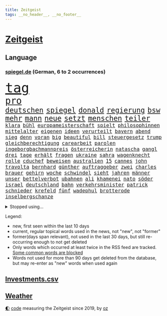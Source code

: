 ```yaml
---
title: Zeitgeist
tags: __no_header__, __no_footer__
---
```


# [Zeitgeist](https://oliz.io/zeitgeist/)

## Language

<h3><a href="https://www.spiegel.de" target="_blank">spiegel.de</a> (German, 6 to 2 occurrences)</h3>
<p style="font-family:monospace">
<span style="font-size:32pt"><a href="news_links.html#tag" class="current">tag</a></span>
<br>
<span style="font-size:22pt"><a href="news_links.html#pro" class="current">pro</a></span>
<br>
<span style="font-size:17pt"><a href="news_links.html#deutschen" class="current">deutschen</a></span>
<span style="font-size:17pt"><a href="news_links.html#spiegel" class="current">spiegel</a></span>
<span style="font-size:17pt"><a href="news_links.html#donald" class="current">donald</a></span>
<span style="font-size:17pt"><a href="news_links.html#regierung" class="current">regierung</a></span>
<span style="font-size:17pt"><a href="news_links.html#bsw" class="current">bsw</a></span>
<span style="font-size:17pt"><a href="news_links.html#mehr" class="current">mehr</a></span>
<span style="font-size:17pt"><a href="news_links.html#mann" class="current">mann</a></span>
<span style="font-size:17pt"><a href="news_links.html#neue" class="current">neue</a></span>
<span style="font-size:17pt"><a href="news_links.html#setzt" class="current">setzt</a></span>
<span style="font-size:17pt"><a href="news_links.html#menschen" class="current">menschen</a></span>
<span style="font-size:17pt"><a href="news_links.html#teiler" class="new">teiler</a></span>
<br>
<span style="font-size:12pt"><a href="news_links.html#klara" class="current">klara</a></span>
<span style="font-size:12pt"><a href="news_links.html#bühl" class="new">bühl</a></span>
<span style="font-size:12pt"><a href="news_links.html#europameisterschaft" class="current">europameisterschaft</a></span>
<span style="font-size:12pt"><a href="news_links.html#spielt" class="current">spielt</a></span>
<span style="font-size:12pt"><a href="news_links.html#philosophinnen" class="new">philosophinnen</a></span>
<span style="font-size:12pt"><a href="news_links.html#mittelalter" class="current">mittelalter</a></span>
<span style="font-size:12pt"><a href="news_links.html#eigenen" class="current">eigenen</a></span>
<span style="font-size:12pt"><a href="news_links.html#ideen" class="current">ideen</a></span>
<span style="font-size:12pt"><a href="news_links.html#verurteilt" class="current">verurteilt</a></span>
<span style="font-size:12pt"><a href="news_links.html#bayern" class="current">bayern</a></span>
<span style="font-size:12pt"><a href="news_links.html#abend" class="current">abend</a></span>
<span style="font-size:12pt"><a href="news_links.html#sieg" class="current">sieg</a></span>
<span style="font-size:12pt"><a href="news_links.html#denn" class="current">denn</a></span>
<span style="font-size:12pt"><a href="news_links.html#voran" class="current">voran</a></span>
<span style="font-size:12pt"><a href="news_links.html#big" class="current">big</a></span>
<span style="font-size:12pt"><a href="news_links.html#beautiful" class="current">beautiful</a></span>
<span style="font-size:12pt"><a href="news_links.html#bill" class="current">bill</a></span>
<span style="font-size:12pt"><a href="news_links.html#steuergesetz" class="current">steuergesetz</a></span>
<span style="font-size:12pt"><a href="news_links.html#trump" class="current">trump</a></span>
<span style="font-size:12pt"><a href="news_links.html#gleichberechtigung" class="current">gleichberechtigung</a></span>
<span style="font-size:12pt"><a href="news_links.html#carearbeit" class="new">carearbeit</a></span>
<span style="font-size:12pt"><a href="news_links.html#parolen" class="current">parolen</a></span>
<span style="font-size:12pt"><a href="news_links.html#ingeborgbachmannpreis" class="new">ingeborgbachmannpreis</a></span>
<span style="font-size:12pt"><a href="news_links.html#österreicherin" class="new">österreicherin</a></span>
<span style="font-size:12pt"><a href="news_links.html#natascha" class="current">natascha</a></span>
<span style="font-size:12pt"><a href="news_links.html#gangl" class="new">gangl</a></span>
<span style="font-size:12pt"><a href="news_links.html#drei" class="current">drei</a></span>
<span style="font-size:12pt"><a href="news_links.html#tage" class="current">tage</a></span>
<span style="font-size:12pt"><a href="news_links.html#erhält" class="current">erhält</a></span>
<span style="font-size:12pt"><a href="news_links.html#fragen" class="current">fragen</a></span>
<span style="font-size:12pt"><a href="news_links.html#ukraine" class="current">ukraine</a></span>
<span style="font-size:12pt"><a href="news_links.html#sahra" class="current">sahra</a></span>
<span style="font-size:12pt"><a href="news_links.html#wagenknecht" class="current">wagenknecht</a></span>
<span style="font-size:12pt"><a href="news_links.html#rolle" class="current">rolle</a></span>
<span style="font-size:12pt"><a href="news_links.html#cduchef" class="current">cduchef</a></span>
<span style="font-size:12pt"><a href="news_links.html#beweisen" class="current">beweisen</a></span>
<span style="font-size:12pt"><a href="news_links.html#australien" class="current">australien</a></span>
<span style="font-size:12pt"><a href="news_links.html#15" class="current">15</a></span>
<span style="font-size:12pt"><a href="news_links.html#cannes" class="current">cannes</a></span>
<span style="font-size:12pt"><a href="news_links.html#john" class="current">john</a></span>
<span style="font-size:12pt"><a href="news_links.html#travolta" class="new">travolta</a></span>
<span style="font-size:12pt"><a href="news_links.html#bernhard" class="current">bernhard</a></span>
<span style="font-size:12pt"><a href="news_links.html#günther" class="current">günther</a></span>
<span style="font-size:12pt"><a href="news_links.html#auftraggeber" class="current">auftraggeber</a></span>
<span style="font-size:12pt"><a href="news_links.html#zwei" class="current">zwei</a></span>
<span style="font-size:12pt"><a href="news_links.html#charles" class="current">charles</a></span>
<span style="font-size:12pt"><a href="news_links.html#brauer" class="new">brauer</a></span>
<span style="font-size:12pt"><a href="news_links.html#gehirn" class="current">gehirn</a></span>
<span style="font-size:12pt"><a href="news_links.html#woche" class="current">woche</a></span>
<span style="font-size:12pt"><a href="news_links.html#schwindel" class="current">schwindel</a></span>
<span style="font-size:12pt"><a href="news_links.html#sieht" class="current">sieht</a></span>
<span style="font-size:12pt"><a href="news_links.html#jahren" class="current">jahren</a></span>
<span style="font-size:12pt"><a href="news_links.html#männer" class="current">männer</a></span>
<span style="font-size:12pt"><a href="news_links.html#unser" class="current">unser</a></span>
<span style="font-size:12pt"><a href="news_links.html#bettelverbot" class="new">bettelverbot</a></span>
<span style="font-size:12pt"><a href="news_links.html#ubahnen" class="new">ubahnen</a></span>
<span style="font-size:12pt"><a href="news_links.html#ali" class="current">ali</a></span>
<span style="font-size:12pt"><a href="news_links.html#khamenei" class="current">khamenei</a></span>
<span style="font-size:12pt"><a href="news_links.html#nato" class="current">nato</a></span>
<span style="font-size:12pt"><a href="news_links.html#söder" class="current">söder</a></span>
<span style="font-size:12pt"><a href="news_links.html#israel" class="current">israel</a></span>
<span style="font-size:12pt"><a href="news_links.html#deutschland" class="current">deutschland</a></span>
<span style="font-size:12pt"><a href="news_links.html#bahn" class="current">bahn</a></span>
<span style="font-size:12pt"><a href="news_links.html#verkehrsminister" class="current">verkehrsminister</a></span>
<span style="font-size:12pt"><a href="news_links.html#patrick" class="current">patrick</a></span>
<span style="font-size:12pt"><a href="news_links.html#schnieder" class="current">schnieder</a></span>
<span style="font-size:12pt"><a href="news_links.html#krefeld" class="new">krefeld</a></span>
<span style="font-size:12pt"><a href="news_links.html#fünf" class="current">fünf</a></span>
<span style="font-size:12pt"><a href="news_links.html#wadephul" class="current">wadephul</a></span>
<span style="font-size:12pt"><a href="news_links.html#brotterode" class="new">brotterode</a></span>
<span style="font-size:12pt"><a href="news_links.html#inselbergschanze" class="new">inselbergschanze</a></span>
</p>
<details>
<summary>Stopped using...</summary>
<p class="former" style="font-size:12pt">
persönliche(1711) bidens(1710) co₂(1710) äußern(1710) eindruck(1709) gefährliche(1709) angeklagte(1708) berufung(1707) eingereicht(1707) forderungen(1707) sekunden(1707) van(1707) angeklagter(1706) daraufhin(1706) getan(1706) gewerkschaft(1706) jahrzehnte(1706) verraten(1706) wechseln(1706) bank(1705) facebook(1705) landen(1705) nachfolge(1705) polizeieinsatz(1705) vfl(1705) dauerhaft(1704) leichter(1704) vergeben(1704) übersicht(1704) beschreibt(1703) empörung(1703) kandidaten(1703) klein(1703) riesige(1703) vieler(1703) 2021(1702) beteiligten(1702) hören(1702) 31(1701) jahrhundert(1701) konflikte(1701) punkte(1701) verschwunden(1701) warentest(1701) berlins(1700) dramatisch(1700) minute(1700) rand(1700) 33(1699) befreien(1699) obama(1699) pflege(1699) schiff(1699) amerikaner(1698) fußballprofi(1698) größter(1698) kämpfe(1698) riss(1698) überraschung(1698) 3(1697) eintracht(1697) kleines(1697) offenen(1697) trafen(1697) who(1697) wende(1696) forderte(1695) jedenfalls(1695) sinn(1695) anteil(1694) nerven(1694) gemeinsamen(1693) halb(1693) betrifft(1688) erwachsene(1686) erfolgreichsten(1684) vorgänger(1682) vorgelegt(1681) beschlagnahmt(1679) insolvenz(1676) trauert(1675) bundesverfassungsgericht(1673) verständnis(1673) schock(1668) sportler(1668) bewegt(1667) geblieben(1661) hitler(1646) rumänien(1527) übrig(1521) unfälle(1492) verdi(1452) las(1413) erkrankte(1388) hoffenheim(1382) investiert(1375) gemeinschaft(1372) nachmittag(1372) lädt(1318) loch(1281) öffentlichrechtlichen(1274) desto(1247) krebs(1247) hauptbahnhof(1241) einheit(1222) umfragen(1217) gelöst(1198) lücken(1196) nebenbei(1191) stabil(1190) unmittelbar(1190) erneuerbare(1187) fünften(1186) viral(1117) belegt(1102) lob(1102) sexuell(1101) jugendlicher(1098) kaffee(1093) youtube(1091) angehörigen(1086) neustart(1080) kampagne(1078) dramatische(1073) schwächelt(1061) ähnlichen(1056) effekt(1052) führten(1040) raten(1034) lebenslange(1030) antarktis(1016) begegnung(985) wählt(977) kampfjets(938) redet(937) tabu(937) böhmermann(932) gedroht(928) nico(924) überzeugen(922) check(921) viertagewoche(893) lebensgefahr(885) springen(880) minderjährige(874) ständig(869) islamistischen(863) manöver(859) vermeintliche(845) wendepunkt(829) duisburg(827) begangen(817) radsport(809) wohnen(805) betrunkener(800) 13jährige(793) deutlicher(789) helmut(787) härtere(786) hoeneß(782) massenhaft(776) kolleginnen(774) beine(773) rad(766) seltsame(764) unterbrochen(764) schlagabtausch(747) lebensgefährlich(743) anschluss(724) rechtsextremer(721) unseren(713) schweigt(712) vertrauter(709) essener(702) pass(701) wmtitel(687) lagen(686) parlamentswahl(673) frank(668) völkermord(667) metern(665) franziska(651) besserung(638) achtzigerjahren(636) generalbundesanwalt(635) eingeschränkt(631) getöteter(630) 76(628) horst(627) nachbarland(620) aufruhr(616) 22jährige(609) mars(609) ausfälle(608) taucht(603) böse(602) reagierten(595) eingedrungen(591) lebron(582) versammelt(581) mohammad(580) klingen(577) stellten(572) kostenlos(567) student(567) robbie(547) erinnerung(543) is(540) ambitionen(538) dorthin(533) guardiola(531) geschützt(524) nvidia(524) spekulationen(524) brandenburgischen(521) nicole(521) vincent(520) pep(515) niemals(514) gesundheitszustand(510) hype(509) 2006(505) beantragt(503) michel(503) marken(501) shein(499) anhörung(498) jagt(496) konzept(484) angeordnet(481) plänen(479) verbotene(478) 58(473) mount(473) sabine(470) usmedien(469) raf(468) scheidung(462) sophia(461) dienen(460) gleiche(460) angeschlagene(456) höchstwert(454) kitas(454) kreativ(454) erfolgreicher(449) überlassen(447) jamal(446) musiala(446) dominanz(444) ersatz(444) abgrund(440) faktencheck(437) ruhrgebiet(437) integration(432) denkbar(431) elektromobilität(429) lebenslanger(428) instanz(425) größtes(424) escooter(422) akteure(417) sticht(415) engel(412) freunden(403) quartal(403) gezielten(402) rafael(402) kehren(399) geldwäsche(398) kryptowährung(396) europäisches(395) jeweiligen(394) vergnügen(392) bilden(386) heimspiel(384) match(383) rutschen(382) schütze(382) brutalen(381) steven(378) verspätungen(378) psychologie(372) zelebriert(371) sonja(369) polizeigewalt(367) tourist(367) ordnete(365) co₂ausstoß(363) schwangerschaft(363) süddeutschland(362) übte(362) gemeint(361) neuestes(361) zuerst(361) fitness(360) enttäuschung(355) warnte(354) harris(350) beschert(348) popsängerin(348) autounfall(345) medikament(343) music(341) ausländischen(340) wählten(340) fitnessstudio(335) weltgesundheitsorganisation(335) enger(333) ryanair(333) verbracht(332) kalkül(328) kater(325) ausgeschieden(323) impfstoff(322) abnehmspritzen(320) notfalls(318) yoga(315) anrichten(314) skepsis(313) uspolitik(311) lächerlich(310) verzweifelt(309) scheiterten(308) versammeln(306) lka(303) siedler(303) möglichem(299) verpasste(297) 29jährige(296) punktet(295) viermal(295) vergangen(294) wolf(292) zugriff(291) plattformen(290) erstattet(288) abgesetzt(287) fläche(287) gebiets(287) nutzerinnen(285) übernahm(283) absender(282) expartner(281) júnior(280) witze(279) design(277) müde(277) with(277) 55(276) cem(276) özdemir(276) h(275) heidenheim(275) warb(273) elversberg(271) maren(268) späte(266) scheiterns(265) braunschweig(264) eindämmen(264) jordanien(261) verdiente(260) bastelt(259) marcel(257) verliehen(257) 02(256) ursprung(256) bescheiden(255) esc(255) nachbarländer(254) ufer(254) direkte(252) geladen(252) streamingdienst(251) königreich(250) skispringen(250) arizona(246) mutterschaft(245) verrückt(245) eilt(244) first(244) konten(244) tsg(240) everest(239) vegas(239) fische(238) untersuchten(237) erkrankten(235) bröning(234) einstellung(234) unterschrift(234) qualifiziert(232) strafzöllen(231) costner(228) euch(227) zusammenarbeiten(227) manipulieren(226) gigantische(225) größeres(225) jake(225) erwachsen(224) fortan(224) autobiografie(223) durchsuchungen(223) exporte(223) chinesischer(222) rwe(222) dunkelheit(221) gazas(221) abgelehnt(219) moore(218) radikal(218) armin(217) laschet(217) millionenbetrag(216) ökonom(216) schlappe(215) pyrotechnik(214) hochschulen(213) andrij(211) bekomme(207) russlandsanktionen(207) gewannen(206) wechseljahre(206) zufriedenheit(206) bruttoinlandsprodukt(205) fußballklub(205) aldi(204) angemeldet(204) luftfahrt(204) end(203) lopez(201) missbrauchsvorwürfe(201) preisverleihung(197) verwendung(196) 97(192) stärkung(192) wirtschaftsweisen(191) zurückhaltender(191) neugeborene(190) prozentpunkte(190) lobbyisten(188) onlyfans(188) rechtsstaat(186) tina(184) missglückte(183) oeynhausen(183) schlange(183) berufen(182) insider(182) spiegelrecherche(181) verließen(181) befreiung(180) formtief(180) medizinischen(180) werner(180) 65jährigen(179) volle(179) zusammengetragen(178) angekündigten(177) erledigen(177) vereinigte(177) argument(176) graf(176) soldat(176) steffi(176) nervt(175) neuigkeiten(175) schiffsunglück(175) amtskollegen(174) mexikanische(174) schauspielerinnen(174) norweger(172) spotify(172) chips(171) adolf(170) bauern(169) begriffen(167) premierministers(167) dankte(166) absetzung(165) affront(165) ministerium(165) insolvent(164) düsteren(163) bip(162) heide(161) lüneburger(161) faktoren(160) kichatbot(160) rezepte(160) diagnostiziert(159) empfehlen(157) gefährdete(157) konstruktiv(157) konzepte(157) mythos(157) aufzuarbeiten(156) demenz(156) gestaltete(156) mail(156) ravensburg(156) 14jähriger(155) freiwilligen(155) kannst(155) konsumenten(155) kriegt(155) nordrheinwestfälischen(154) schildern(154) baldoni(153) blake(153) inhalt(153) lively(153) anke(152) wonach(152) australier(150) elisabeth(150) härteres(148) überlebten(147) treu(146) ungeachtet(146) unsicherheiten(146) abziehen(145) bangkok(145) massiver(145) sängers(145) vereinzelt(145) cdugeneralsekretär(144) geweckt(144) kyjiws(144) partys(144) personenschutz(144) werten(144) beauftragt(142) issa(142) kälte(141) studentinnen(141) zweites(141) geständnis(140) studio(140) aufzunehmen(139) schnappt(139) vage(139) vergewaltiger(139) vietnam(139) verbesserung(137) doge(136) kurznachrichtendienst(136) lernt(136) niedrige(136) interviews(135) aufbruch(134) aufheben(134) blumen(134) monatelang(134) anreise(133) erfolgsgeschichte(133) gesunde(133) linkenpolitiker(133) montagmorgen(133) neigt(133) wehretat(133) architekt(132) chemnitz(132) kulturhauptstadt(132) kriegsende(131) wilder(130) chaotischen(129) gerückt(129) fifapräsident(128) plaudert(128) istanbuler(127) luxus(127) conference(126) kuriosesten(126) 299(125) heilen(125) ushauptstadt(125) weltspitze(125) erfreut(124) stephan(124) bequem(123) inhaftierter(123) zollkrieg(123) israelhamaskrieg(122) massenentlassungen(122) steuererklärung(121) stillem(121) unterzeichnet(121) clemens(120) frederiksen(120) mette(120) stürmen(120) sun(120) vorsitzender(120) auszuschließen(119) kapitel(119) spender(119) arroganz(118) fix(118) merz’(118) schärfe(118) berlinerin(117) historisches(117) lebenslauf(117) ole(117) spielberg(117) mexikaner(116) josef(115) verträge(115) biopic(114) verleihung(114) chialo(112) mandatsträger(110) ostens(110) runter(110) wohlstand(110) angeschlagen(109) ekrem(109) raab(109) roland(109) faszination(108) gerichts(108) lebten(108) pflegende(108) saniert(107) schreckens(106) vorgeführt(106) wesen(106) zolldrohungen(106) partnerschaften(105) südpol(105) aufatmen(103) beherrschen(103) entfernten(103) meereis(103) käse(102) vorurteilen(102) 26jährigen(101) eier(101) germany(101) legislaturperiode(101) pickleball(101) kollabiert(100) ausrichten(99) cdupolitikers(99) river(99) totem(99) ukraines(99) lahme(98) quadrat(98) 27jähriger(97) startklarnewsletter(97) verbrennungsmotoren(97) henning(96) legalen(96) verruf(96) stemmen(95) tücken(95) wangerooge(95) absicherung(94) arg(94) bildschirm(94) braun(94) funklöcher(94) selbstbestimmte(94) bundesbehörden(93) jetzigen(93) kommilitonen(93) kredite(93) formel1star(92) friedensgesprächen(92) schädliche(92) zweitem(92) energiekonzern(91) kanadier(91) netzausbau(91) prallt(91) reichsbürgergruppe(91) rheinlandpfälzische(91) überragendes(91) 71jährige(90) ausbleibende(90) geschlechtern(90) neuorientierung(90) beigesetzt(89) vannes(89) 46jährige(88) krass(88) angelegt(87) begründete(87) landgerichts(87) lieferkettengesetz(87) rostocker(87) statistik(87) todesfall(87) anonymer(86) pufferzone(86) stach(86) bestehenden(85) bundesweiten(85) ehrgeiziges(85) erhöhung(85) klassenkampf(85) kommentatoren(85) preispolitik(85) staatsräson(85) gleise(84) kaution(84) lück(84) technologien(84) begehen(83) beobachter(83) großoffensive(83) hinters(83) jemenitische(83) ron(83) wirbeln(83) chronik(82) internes(82) peppa(82) wahrzeichen(82) wozu(82) wutz(82) 44jährigen(81) expolitiker(81) hanoi(81) kriegsfall(81) sperrungen(81) vielseitigkeit(81) extennisstar(80) gerichtlich(80) politischem(80) prozesse(80) sportart(80) zivilbevölkerung(80) übertrifft(80) 53jährige(79) are(79) bejubelt(79) enfant(79) entgegenzusetzen(79) hintertreffen(79) maradona(79) offenlegen(79) rückhalt(79) terrible(79) asiatische(78) autokonzern(78) erfolgt(78) kolonialismus(78) marinemanöver(78) south(78) verbrennerpkw(78) walter(78) genügen(77) kopiert(77) spitzenpolitik(77) visa(77) ausschlaggebend(76) beschlossene(76) doping(76) eishockey(76) femizide(76) kinderärztin(76) lizzo(76) sicherheitsleuten(76) staunt(76) übung(76) anden(75) bauer(75) gemeinnützige(75) juve(75) labor(75) peruanischer(75) wahlgeschenke(75) angriffskriegs(74) beugen(74) geplantes(74) großbaustelle(74) gynäkologe(74) mancher(74) netanyahuregierung(74) resigniert(74) eingenommen(73) kürzung(73) tragische(73) wartezeiten(73) durow(72) exkanzlerin(72) kunstform(72) käfig(72) pawel(72) telegramgründer(72) verfahrens(72) 39jährige(71) arthrose(71) hinten(71) power(71) prideparaden(71) wehrbeauftragten(71) byd(70) musikerin(70) prozesses(70) schimmel(70) taiwans(70) vorlage(70) überschreitet(70) 18000(69) anzugskandal(69) armeeangaben(69) ausgegangen(69) ernten(69) fertiggestellt(69) flugblätter(69) kalender(69) livestreams(69) reserviert(69) 105(68) friedrichshafen(68) fähig(68) hochwasser(68) parteiführung(68) schmitt(68) tommi(68) josh(67) maps(67) militärfahrzeug(67) rosenstolz(67) sicherheitsgründen(67) verkürzen(67) 160000(66) lebenszufriedenheit(66) vakant(66) warschau(66) fahrers(65) probiert(65) tvdoku(65) weigerte(65) weitreichenden(65) überstunden(65) kappe(64) prahlt(64) regionale(64) reiseziele(64) aufgearbeitet(63) boykott(63) dokumentieren(63) ferraripilot(63) gehörigen(63) kindersitze(63) kriselnden(63) küstengebiet(63) läden(63) nazizeit(63) north(63) steckten(63) abstürzen(62) einschränkung(62) höherer(62) i̇mamoğlu(62) umweltfreundlich(62) weltranglistendritte(62) ärzteschaft(62) fußballvereins(61) israeli(61) rentenalter(61) ronen(61) verschwanden(61) verteidigte(61) baustelle(60) briefing(60) drogenkriminalität(60) eliteuniversität(60) formalie(60) geistig(60) koalitionsvertrag(60) lotse(60) ortschaften(60) touristenattraktion(60) vorführungen(60) wimmelt(60) kündigten(59) nebenwirkungen(59) zurückkehren(59) abgabe(58) abzuwarten(58) journalismus(58) plenum(58) publikumsliebling(58) robuste(58) seitenlinie(58) thompson(58) überflutet(58) aufbereitet(57) booker(57) cory(57) rekordrede(57) relegation(57) denzel(56) hasan(56) lebensgeschichte(56) lohnausgleich(56) lyon(56) olympique(56) vollem(56) bremse(55) kinofilm(55) komplette(55) rücksichtslos(55) vertragsverlängerung(55) apotheken(54) ausgebrannt(54) fitzek(54) frauengesundheit(54) geistigen(54) safferling(54) verteidigungspolitiker(54) völkerrechtler(54) weltberühmt(54) avatar(53) dfbpokalfinale(53) ladung(53) teresa(53) widerrufen(53) ausreißer(52) bondbösewicht(52) enormen(52) federico(52) hoffmann(52) schwinden(52) sturzenegger(52) aggressiv(51) befreiender(51) dringt(51) erwärmt(51) geständnisse(51) hitzewellen(51) kolonialzeit(51) moratorium(51) rita(51) anja(50) dfbsportdirektor(50) hailey(50) handelsverband(50) missverstanden(50) säuglings(50) verkäufe(50) völler(50) jillian(49) junis(49) kremlherrscher(49) liechtenstein(49) masters(49) rückbau(49) schmackhaft(49) shriner(49) sonntagmorgen(49) sturzfluten(49) vorrang(49) weezerbassisten(49) aggressives(48) ausgegraben(48) behielt(48) donezk(48) irreführende(48) rasenmäher(48) anleihemärkte(47) barbie(47) del(47) dj(47) gerührt(47) lukrativen(47) onlinehass(47) auftauchen(46) interaktiv(46) kleinbus(46) thiel(46) usuniversitäten(46) beeinflusst(45) bewährungsstrafen(45) hemmungen(45) schauspielern(45) zielgeraden(45) ausscheidungen(44) legendäre(44) reisenden(44) wasserknappheit(44) gags(43) gym(43) nachempfundene(43) niederbayern(43) oberbürgermeisterin(43) praktische(43) reisewelle(43) rückführung(43) superlative(43) taurus(43) transplantieren(43) uli(43) akkus(42) lichtblick(42) sexhandel(42) clips(41) deutschlandchef(41) gehasst(41) leitindex(41) propalästinensischer(41) siegfried(41) vertrauensvorschuss(41) bemühungen(40) exprofi(40) isst(40) kläger(40) tabletten(40) zähmen(40) aufgedeckt(39) emotionaler(39) erfahrene(39) it(39) ägyptische(39) geschäftsjahr(38) jonathan(38) korrupt(38) reserven(38) tah(38) britischem(37) cochef(37) einlegen(37) köpfe(37) mangelnden(37) sanaa(37) usablog(37) verschont(37) ausschussvorsitze(36) eingehandelt(36) einspruch(36) fuchs(36) klägerinnen(36) nutzerdaten(36) selfie(36) teufelskreis(36) yair(36) almuth(35) europapokal(35) lebensunterhalt(35) lindern(35) schläger(35) gemischten(34) hauptsächlich(34) konstellation(34) radikalisierung(34) schlaflosigkeit(34) singh(34) abgeschossen(33) abschließen(33) blüht(33) handgepäck(33) hergestellte(33) kurve(33) meldeten(33) obdachlosen(33) treue(33) vertriebene(33) abba(32) christ(32) diplomaten(32) eh(32) hollen(32) kippt(32) reagan(32) ronald(32) sanften(32) zweitligist(32) benehmen(31) bizarrer(31) fahrlässigkeit(31) komplexen(31) usjustizministerium(31) atpturnier(30) cyberangriff(30) missglückten(30) nelles(30) routen(30) wichtigster(30) baumarkt(29) cotrainer(29) einflussreichsten(29) extagesschausprecher(29) genitalien(29) gesperrte(29) rumort(29) sandro(29) spielzeit(29) abbruch(28) allianzarena(28) chemnitzer(28) dreiecke(28) pubertät(28) süddeutschen(28) verbrennt(28) vorfahren(28) überzeugte(28) apartment(27) gewaltbereit(27) meistertitel(27) merzregierung(27) psychiater(27) rafterroristen(27) uniform(27) unverantwortlich(27) ian(26) mcewan(26) meilenstein(26) polizeischutz(26) weiht(26) 1970(25) biergärten(25) dschungel(25) voraussetzung(25) wiederhergestellt(25) beleuchtet(24) dfbpokalsieger(24) emiraten(24) heidenheims(24) himmelfahrt(24) irreguläre(24) verfassungsschutzes(24) 48jährige(23) finalturnier(23) getesteten(23) gigawatt(23) kannte(23) stadtverwaltung(23) clip(22) einschätzung(22) fußballgeschichte(22) maischberger(22) überarbeitet(22) abgeschossene(21) argumentieren(21) bedrohten(21) dieselaffäre(21) flaute(21) gefürchteten(21) irische(21) maduro(21) meinungen(21) nicolás(21) reparationen(21) vwmanager(21) 1100(20) floh(20) gewähren(20) krankheitserreger(20) lutschern(20) ungewohnt(20) western(20) 1108(19) 25jährige(19) abgesichert(19) euinstitutionen(19) klingbeils(19) offensivstar(19) primož(19) reinhard(19) roglič(19) schätze(19) teuber(19) traineramt(19) vernichtung(19) formte(18) komplizierten(18) usgeschichte(18) wildeste(18) allgemeinen(17) aufgebaut(17) beißen(17) eishockeywm(17) nahostpolitik(17) wehen(17) aufgewachsen(16) basketballlegende(16) krah(16) mordurteil(16) panasonic(16) rucksack(16) schleuser(16) schwierigste(16) vertreibung(16) bestimmter(15) fälschen(15) kassenpatienten(15) königlichen(15) limburg(15) lokalpolitikerin(15) opferrolle(15) spart(15) spdfraktion(15) ungarische(15) vorladung(15) abifeier(14) dschihadisten(14) gaskraftwerke(14) port(14) spaltet(14) blüten(13) brandbrief(13) entführen(13) fakeshops(13) final(13) impossible(13) mehrfamilienhaus(13) netzwerken(13) posthum(13) prevost(13) probe(13) schlechtes(13) versäumnisse(13) vertuscht(13) 69jährige(12) absolventen(12) constantin(12) diddyprozess(12) flugblättern(12) schreiber(12) d’italia(11) verschwörungstheorien(11)
</p>
</details>
<p>Legend:
<ul>
<li><span class="new">new</span>, first seen within the last 10 days</li>
<li><span class="current">current</span>, regular topical words used in the news, not "new", not "former"</li>
<li><span class="former">former(days span relevant)</span>, not used in the last 30 days, but still re-occurring enough to not get deleted</li>
<li>Only words which occurred at least twice in the RSS feed are tracked. <a href="language/filters.py">Some common words are blocked</a></li>
<li>Words not used for more than 90 days get deleted from the database, but may re-enter as "new" words when used again</li>
</ul>
</p>

## [Investments](investments.html)[.csv](investments.csv)

## [Weather](weather.html)

<footer>
<a href="javascript:toggleTheme()" class="nav">🌓</a>
<a href="https://github.com/ooz/zeitgeist">code</a> measuring the Zeitgeist since 2019, by <a href="https://oliz.io">oz</a>
</footer>

